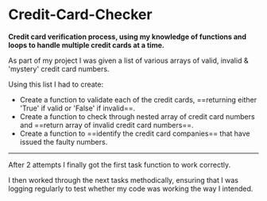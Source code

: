 # Credit-Card-Checker
**Credit card verification process, using my knowledge of functions and loops to handle multiple credit cards at a time.**

As part of my project I was given a list of various arrays of valid, invalid & 'mystery' credit card numbers. 

Using this list I had to create:

- Create a function to validate each of the credit cards, ==returning either 'True' if valid or 'False' if invalid==.
- Create a function to check through nested array of credit card numbers and ==return array of invalid credit card numbers==.
- Create a function to ==identify the credit card companies== that have issued the faulty numbers.

---

After 2 attempts I finally got the first task function to work correctly.

I then worked through the next tasks methodically, ensuring that I was logging regularly to test whether my code was working the way I intended.

